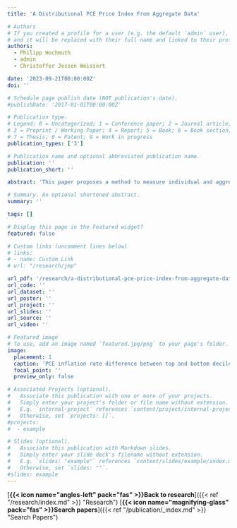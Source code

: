 ```yaml
---
title: 'A Distributional PCE Price Index From Aggregate Data'

# Authors
# If you created a profile for a user (e.g. the default `admin` user), write the username (folder name) here
# and it will be replaced with their full name and linked to their profile.
authors:
  - Philipp Hochmuth
  - admin
  - Christoffer Jessen Weissert

date: '2023-09-21T00:00:00Z'
doi: ''

# Schedule page publish date (NOT publication's date).
#publishDate: '2017-01-01T00:00:00Z'

# Publication type.
# Legend: 0 = Uncategorized; 1 = Conference paper; 2 = Journal article;
# 3 = Preprint / Working Paper; 4 = Report; 5 = Book; 6 = Book section;
# 7 = Thesis; 8 = Patent; 9 = Work in progress
publication_types: ['3']

# Publication name and optional abbreviated publication name.
publication: ''
publication_short: ''

abstract: 'This paper proposes a method to measure individual and aggregate changes in the cost of living when consumer behavior is nonhomothetic and microdata on consumption expenditures are not available. Aggregate prices and expenditure shares together with a single cross-sectional distribution of expenditures are sufficient to create a distribution of nonhomothetic cost-ofliving indices with this approach. The cost-of-living indices derive from PIGL preferences, generalize the Törnqvist price index, and only contain two unknown parameters. Because PIGL preferences aggregate consistently, these parameters can be identified from aggregate data. Using US Personal Consumption Expenditure (PCE) data, the method is applied to obtain a nonhomothetic PCE price index covering 72 product groups. This index reveals a 0.5–1.2 percentage point gap in annual inflation rates between the poorest and richest ten percents throughout 2022, and a similar 0.2 percentage point gap on average since 1988, thus suggesting that poorer households are hit harder both in the ongoing inflation surge and in the long run.'

# Summary. An optional shortened abstract.
summary: ''

tags: []

# Display this page in the Featured widget?
featured: false

# Custom links (uncomment lines below)
# links:  
# - name: Custom Link
# url: "/research/jmp"

url_pdf: '/research/a-distributional-pce-price-index-from-aggregate-data/hpw_nhpce.pdf'
url_code: ''
url_dataset: ''
url_poster: ''
url_project: ''
url_slides: ''
url_source: ''
url_video: ''

# Featured image
# To use, add an image named `featured.jpg/png` to your page's folder.
image:
  placement: 1
  caption: 'PCE inflation rate difference between top and bottom deciles'
  focal_point: ''
  preview_only: false

# Associated Projects (optional).
#   Associate this publication with one or more of your projects.
#   Simply enter your project's folder or file name without extension.
#   E.g. `internal-project` references `content/project/internal-project/index.md`.
#   Otherwise, set `projects: []`.
#projects:
#  - example

# Slides (optional).
#   Associate this publication with Markdown slides.
#   Simply enter your slide deck's filename without extension.
#   E.g. `slides: "example"` references `content/slides/example/index.md`.
#   Otherwise, set `slides: ""`.
#slides: example
---
```


[**{{< icon name="angles-left" pack="fas" >}}Back to research**]({{< ref "/research/index.md" >}} "Research")
**<span class="middot-divider"></span>**
[**{{< icon name="magnifying-glass" pack="fas" >}}Search papers**]({{< ref "/publication/_index.md" >}} "Search Papers")

